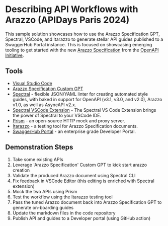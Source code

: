 # Describing API Workflows with Arazzo (APIDays Paris 2024)

This sample solution showcases how to use the Arazzo Specification GPT, Spectral, VSCode, and Itarazzo to generate stellar API guides published to a SwaggerHub Portal instance. This is focused on showcasing emerging tooling to get started with the new [Arazzo Specification](https://spec.openapis.org/arazzo/latest.html) from the [OpenAPI Initiative](https://www.openapis.org/).

## Tools

- [Visual Studio Code](https://code.visualstudio.com/)
- [Arazzo Specification Custom GPT](https://chatgpt.com/g/g-673339c216648190a97a5fa3d8258769-arazzo-specification)
- [Spectral](https://github.com/stoplightio/spectral) -  flexible JSON/YAML linter for creating automated style guides, with baked in support for OpenAPI (v3.1, v3.0, and v2.0), Arazzo v1.0, as well as AsyncAPI v2.x.
- [Spectral VSCode Extension](https://marketplace.visualstudio.com/items?itemName=stoplight.spectral) - The Spectral VS Code Extension brings the power of Spectral to your VSCode IDE.
- [Prism](https://github.com/stoplightio/prism/) - an open-source HTTP mock and proxy server.
- [Itarazzo](https://github.com/leidenheit/itarazzo-client/tree/develop) - a testing tool for Arazzo Specification documents.
- [SwaggerHub Portal](https://swagger.io/tools/swaggerhub/features/swaggerhub-portal/) - an enterprise grade Developer Portal.

## Demonstration Steps

1. Take some existing APIs
2. Leverage 'Arazzo Specification' Custom GPT to kick start arazzo creation
3. Validate the produced Arazzo document using Spectral CLI
4. Fix feedback in VSCode Editor (this editing is enriched with Spectral extension)
5. Mock the two APIs using Prism
6. Test the workflow using the Itarazzo testing tool
7. Pass the tuned Arazzo document back into Arazzo Specification GPT to generate on-boarding guides
8. Update the markdown files in the code repository
9. Publish API and guides to a Developer portal (using GitHub action)
